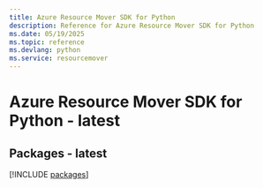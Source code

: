 ```yaml
---
title: Azure Resource Mover SDK for Python
description: Reference for Azure Resource Mover SDK for Python
ms.date: 05/19/2025
ms.topic: reference
ms.devlang: python
ms.service: resourcemover
---
```

# Azure Resource Mover SDK for Python - latest
## Packages - latest
[!INCLUDE [packages](resource-mover-index.md)]